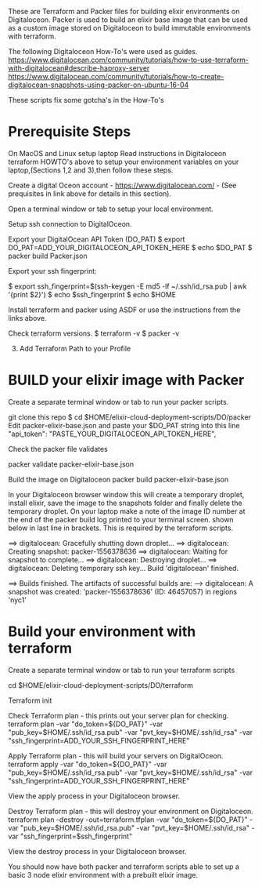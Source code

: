 These are Terraform and Packer files for building elixir environments on Digitaloceon.
Packer is used to build an elixir base image that can be used as a custom image stored on Digitaloceon to build immutable environments with terraform.

The following Digitaloceon How-To's were used as guides.
https://www.digitalocean.com/community/tutorials/how-to-use-terraform-with-digitalocean#describe-haproxy-server
https://www.digitalocean.com/community/tutorials/how-to-create-digitalocean-snapshots-using-packer-on-ubuntu-16-04

These scripts fix some gotcha's in the How-To's

# Prerequisite Steps
On MacOS and Linux setup laptop
Read instructions in Digitaloceon terraform HOWTO's above to setup your environment variables on your laptop,(Sections 1,2 and 3),then follow these steps.

Create a digital Oceon account - https://www.digitalocean.com/ - (See prequisites in link above for details in this section).

Open a terminal window or tab to setup your local environment.

Setup ssh connection to DigitalOceon.

Export your DigitalOcean API Token (DO_PAT)
    $ export DO_PAT=ADD_YOUR_DIGITALOCEON_API_TOKEN_HERE
    $ echo $DO_PAT
    $ packer build Packer.json

Export your ssh fingerprint:

$ export ssh_fingerprint=$(ssh-keygen -E md5 -lf ~/.ssh/id_rsa.pub | awk '{print $2}')
$ echo $ssh_fingerprint 
$ echo $HOME


Install terraform and packer using ASDF or use the instructions from the links above.

Check terraform versions.
$ terraform -v
$ packer -v

3. Add Terraform Path to your Profile





# BUILD your elixir image with Packer

Create a separate terminal window or tab to run your packer scripts.

git clone this repo
$ cd $HOME/elixir-cloud-deployment-scripts/DO/packer
Edit packer-elixir-base.json and paste your $DO_PAT string into this line "api_token": "PASTE_YOUR_DIGITALOCEON_API_TOKEN_HERE",

Check the packer file validates

packer validate packer-elixir-base.json

Build the image on Digitaloceon
packer build packer-elixir-base.json

In your Digitaloceon browser window this will create a temporary droplet, install elixir, save the image to the snapshots folder and finally delete the temporary droplet.
On your laptop make a note of the image ID number at the end of the packer build log printed to your terminal screen. shown below in last line in brackets.
This is required by the terraform scripts.

==> digitalocean: Gracefully shutting down droplet...
==> digitalocean: Creating snapshot: packer-1556378636
==> digitalocean: Waiting for snapshot to complete...
==> digitalocean: Destroying droplet...
==> digitalocean: Deleting temporary ssh key...
Build 'digitalocean' finished.

==> Builds finished. The artifacts of successful builds are:
--> digitalocean: A snapshot was created: 'packer-1556378636' (ID: 46457057) in regions 'nyc1'

# Build your environment with terraform

Create a separate terminal window or tab to run your terraform scripts

cd $HOME/elixir-cloud-deployment-scripts/DO/terraform

Terraform init

Check Terraform plan - this prints out your server plan for checking.
terraform plan -var "do_token=${DO_PAT}" -var "pub_key=$HOME/.ssh/id_rsa.pub" -var "pvt_key=$HOME/.ssh/id_rsa" -var "ssh_fingerprint=ADD_YOUR_SSH_FINGERPRINT_HERE"

Apply Terraform plan - this will build your servers on DigitalOceon.
terraform apply -var "do_token=${DO_PAT}" -var "pub_key=$HOME/.ssh/id_rsa.pub" -var "pvt_key=$HOME/.ssh/id_rsa" -var "ssh_fingerprint=ADD_YOUR_SSH_FINGERPRINT_HERE"

View the apply process in your Digitaloceon browser.

Destroy Terraform plan - this will destroy your environment on Digitaloceon.
terraform plan -destroy -out=terraform.tfplan   -var "do_token=${DO_PAT}"   -var "pub_key=$HOME/.ssh/id_rsa.pub"   -var "pvt_key=$HOME/.ssh/id_rsa"   -var "ssh_fingerprint=$ssh_fingerprint"

View the destroy process in your Digitaloceon browser.

You should now have both packer and terraform scripts able to set up a basic 3 node elixir environment with a prebuilt elixir image.